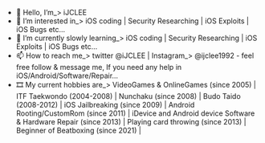 - 👋 Hello, I’m_> iJCLEE
- 👀 I’m interested in_> iOS coding | Security Researching | iOS Exploits | iOS Bugs etc...
- 🌱 I’m currently slowly learning_> iOS coding | Security Researching | iOS Exploits | iOS Bugs etc...
- 📫 How to reach me_> twitter @iJCLEE | Instagram_> @ijclee1992 - feel free follow & message me, If you need any help in iOS/Android/Software/Repair...
- 🎞 My current hobbies are_> VideoGames & OnlineGames (since 2005) | ITF Taekwondo (2004-2008) | Nunchaku (since 2008) | Budo Taido (2008-2012) | iOS Jailbreaking (since 2009) | 
                              Android Rooting/CustomRom (since 2011) | iDevice and Android device Software & Hardware Repair (since 2013) |
                              Playing card throwing (since 2013) | Beginner of Beatboxing (since 2021) | 
